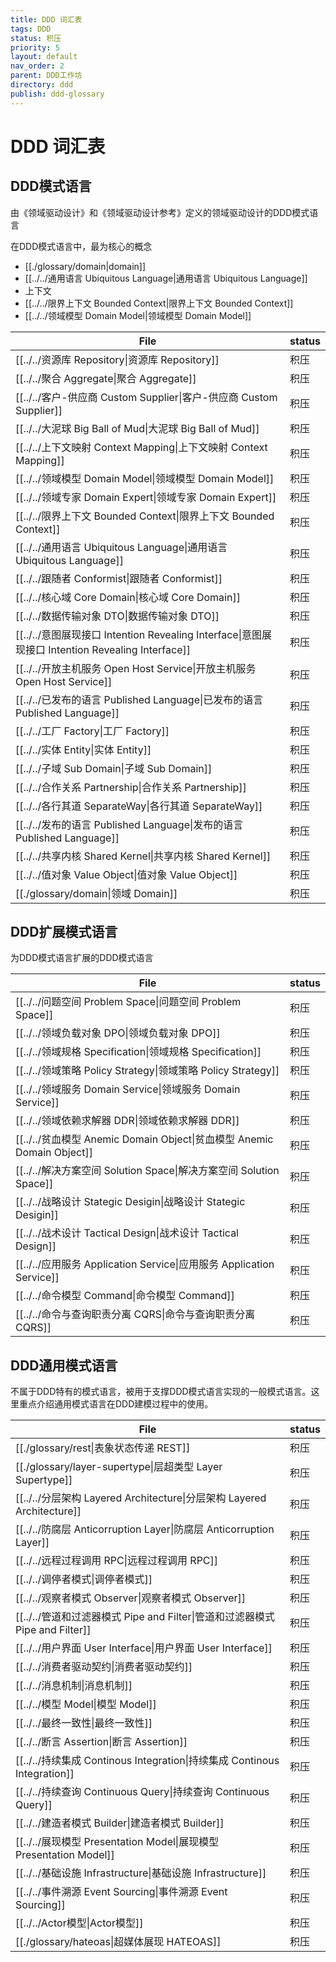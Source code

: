 ```yaml
---
title: DDD 词汇表
tags: DDD
status: 积压
priority: 5
layout: default
nav_order: 2
parent: DDD工作坊
directory: ddd
publish: ddd-glossary
---
```


# DDD 词汇表

## DDD模式语言
由《领域驱动设计》和《领域驱动设计参考》定义的领域驱动设计的DDD模式语言

在DDD模式语言中，最为核心的概念
- [[./glossary/domain|domain]]
- [[../../通用语言 Ubiquitous Language|通用语言 Ubiquitous Language]]
- 上下文
- [[../../限界上下文 Bounded Context|限界上下文 Bounded Context]]
- [[../../领域模型 Domain Model|领域模型 Domain Model]]

| File                                                                                                   | status |
| ------------------------------------------------------------------------------------------------------ | ------ |
| [[../../资源库 Repository\|资源库 Repository]]                                             | 积压     |
| [[../../聚合 Aggregate\|聚合 Aggregate]]                                                 | 积压     |
| [[../../客户-供应商 Custom Supplier\|客户-供应商 Custom Supplier]]                             | 积压     |
| [[../../大泥球 Big Ball of Mud\|大泥球 Big Ball of Mud]]                                   | 积压     |
| [[../../上下文映射 Context Mapping\|上下文映射 Context Mapping]]                               | 积压     |
| [[../../领域模型 Domain Model\|领域模型 Domain Model]]                                       | 积压     |
| [[../../领域专家 Domain Expert\|领域专家 Domain Expert]]                                     | 积压     |
| [[../../限界上下文 Bounded Context\|限界上下文 Bounded Context]]                               | 积压     |
| [[../../通用语言 Ubiquitous Language\|通用语言 Ubiquitous Language]]                         | 积压     |
| [[../../跟随者 Conformist\|跟随者 Conformist]]                                             | 积压     |
| [[../../核心域 Core Domain\|核心域 Core Domain]]                                           | 积压     |
| [[../../数据传输对象 DTO\|数据传输对象 DTO]]                                                     | 积压     |
| [[../../意图展现接口 Intention Revealing Interface\|意图展现接口 Intention Revealing Interface]] | 积压     |
| [[../../开放主机服务 Open Host Service\|开放主机服务 Open Host Service]]                         | 积压     |
| [[../../已发布的语言 Published Language\|已发布的语言 Published Language]]                       | 积压     |
| [[../../工厂 Factory\|工厂 Factory]]                                                     | 积压     |
| [[../../实体 Entity\|实体 Entity]]                                                       | 积压     |
| [[../../子域 Sub Domain\|子域 Sub Domain]]                                               | 积压     |
| [[../../合作关系 Partnership\|合作关系 Partnership]]                                         | 积压     |
| [[../../各行其道 SeparateWay\|各行其道 SeparateWay]]                                         | 积压     |
| [[../../发布的语言 Published Language\|发布的语言 Published Language]]                         | 积压     |
| [[../../共享内核 Shared Kernel\|共享内核 Shared Kernel]]                                     | 积压     |
| [[../../值对象 Value Object\|值对象 Value Object]]                                         | 积压     |
| [[./glossary/domain\|领域 Domain]]                                                       | 积压     |


## DDD扩展模式语言

为DDD模式语言扩展的DDD模式语言

| File                                                                             | status |
| -------------------------------------------------------------------------------- | ------ |
| [[../../问题空间 Problem Space\|问题空间 Problem Space]]               | 积压     |
| [[../../领域负载对象 DPO\|领域负载对象 DPO]]                               | 积压     |
| [[../../领域规格 Specification\|领域规格 Specification]]               | 积压     |
| [[../../领域策略 Policy Strategy\|领域策略 Policy Strategy]]           | 积压     |
| [[../../领域服务 Domain Service\|领域服务 Domain Service]]             | 积压     |
| [[../../领域依赖求解器 DDR\|领域依赖求解器 DDR]]                             | 积压     |
| [[../../贫血模型 Anemic Domain Object\|贫血模型 Anemic Domain Object]] | 积压     |
| [[../../解决方案空间 Solution Space\|解决方案空间 Solution Space]]         | 积压     |
| [[../../战略设计 Stategic Desigin\|战略设计 Stategic Desigin]]         | 积压     |
| [[../../战术设计 Tactical Design\|战术设计 Tactical Design]]           | 积压     |
| [[../../应用服务 Application Service\|应用服务 Application Service]]   | 积压     |
| [[../../命令模型 Command\|命令模型 Command]]                           | 积压     |
| [[../../命令与查询职责分离 CQRS\|命令与查询职责分离 CQRS]]                       | 积压     |



## DDD通用模式语言

不属于DDD特有的模式语言，被用于支撑DDD模式语言实现的一般模式语言。这里重点介绍通用模式语言在DDD建模过程中的使用。

| File                                                                               | status |
| ---------------------------------------------------------------------------------- | ------ |
| [[./glossary/rest\|表象状态传递 REST]]                               | 积压     |
| [[./glossary/layer-supertype\|层超类型 Layer Supertype]]             | 积压     |
| [[../../分层架构 Layered Architecture\|分层架构 Layered Architecture]]   | 积压     |
| [[../../防腐层 Anticorruption Layer\|防腐层 Anticorruption Layer]]     | 积压     |
| [[../../远程过程调用 RPC\|远程过程调用 RPC]]                                 | 积压     |
| [[../../调停者模式\|调停者模式]]                                           | 积压     |
| [[../../观察者模式 Observer\|观察者模式 Observer]]                         | 积压     |
| [[../../管道和过滤器模式 Pipe and Filter\|管道和过滤器模式 Pipe and Filter]]     | 积压     |
| [[../../用户界面 User Interface\|用户界面 User Interface]]               | 积压     |
| [[../../消费者驱动契约\|消费者驱动契约]]                                       | 积压     |
| [[../../消息机制\|消息机制]]                                             | 积压     |
| [[../../模型 Model\|模型 Model]]                                     | 积压     |
| [[../../最终一致性\|最终一致性]]                                           | 积压     |
| [[../../断言 Assertion\|断言 Assertion]]                             | 积压     |
| [[../../持续集成 Continous Integration\|持续集成 Continous Integration]] | 积压     |
| [[../../持续查询 Continuous Query\|持续查询 Continuous Query]]           | 积压     |
| [[../../建造者模式 Builder\|建造者模式 Builder]]                           | 积压     |
| [[../../展现模型 Presentation Model\|展现模型 Presentation Model]]       | 积压     |
| [[../../基础设施 Infrastructure\|基础设施 Infrastructure]]               | 积压     |
| [[../../事件溯源 Event Sourcing\|事件溯源 Event Sourcing]]               | 积压     |
| [[../../Actor模型\|Actor模型]]                                       | 积压     |
| [[./glossary/hateoas\|超媒体展现 HATEOAS]]                           | 积压     |


